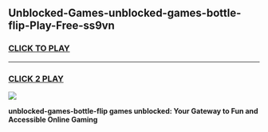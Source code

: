 
## Unblocked-Games-unblocked-games-bottle-flip-Play-Free-ss9vn
<h3>
<a href="https://premium76.site?title=unblocked-games-bottle-flip&ref=23A">CLICK TO PLAY</a></h3>
<hr>

<h3>
<a href="https://premium76.site?title=unblocked-games-bottle-flip&ref=23A">CLICK 2 PLAY</a>
  
</h3>

<a href="https://premium76.site?title=unblocked-games-bottle-flip&ref=23A"><img src="https://clearcache.store/games.png"></a>


**unblocked-games-bottle-flip games unblocked: Your Gateway to Fun and Accessible Online Gaming**
